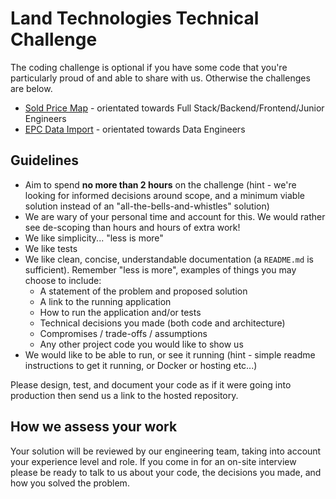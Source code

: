 # Land Technologies Technical Challenge

The coding challenge is optional if you have some code that you're particularly proud of and able to share with us. Otherwise the challenges are below.

- [Sold Price Map](sold-price-map.md) - orientated towards Full Stack/Backend/Frontend/Junior Engineers
- [EPC Data Import](epc-data-import.md) - orientated towards Data Engineers

## Guidelines

- Aim to spend **no more than 2 hours** on the challenge (hint - we're looking for informed decisions around scope, and a minimum viable solution instead of an "all-the-bells-and-whistles" solution)
- We are wary of your personal time and account for this. We would rather see de-scoping than hours and hours of extra work!
- We like simplicity... "less is more"
- We like tests
- We like clean, concise, understandable documentation (a `README.md` is sufficient). Remember "less is more", examples of things you may choose to include:
  - A statement of the problem and proposed solution
  - A link to the running application
  - How to run the application and/or tests
  - Technical decisions you made (both code and architecture)
  - Compromises / trade-offs / assumptions
  - Any other project code you would like to show us
- We would like to be able to run, or see it running (hint - simple readme instructions to get it running, or Docker or hosting etc...)

Please design, test, and document your code as if it were going into production then send us a link to the hosted repository.

## How we assess your work

Your solution will be reviewed by our engineering team, taking into account your experience level and role. If you come in for an on-site interview please be ready to talk to us about your code, the decisions you made, and how you solved the problem.

